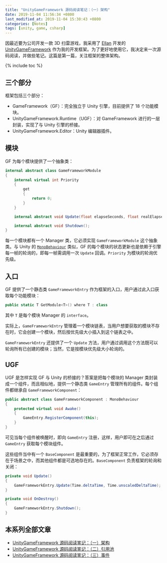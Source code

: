 ```yaml
---
title: "UnityGameFramework 源码阅读笔记：（一）架构"
date: 2019-11-04 11:56:34 +0800
last_modified_at: 2019-11-04 15:30:43 +0800
categories: [Notes]
tags: [unity, game, csharp]
---
```


因最近要为公司开发一款 3D 扫雷游戏，我采用了 [Ellan](https://github.com/EllanJiang) 开发的 [UnityGameFramework](https://gameframework.cn/) 作为我的开发框架。为了更好地使用它，我决定来一次源码阅读，并做些笔记。这篇是第一篇，关注框架的整体架构。

{% include toc %}

## 三个部分

框架包括三个部分：

- GameFramework（GF）：完全独立于 Unity 引擎，目前提供了 18 个功能模块。
- UnityGameFramework.Runtime（UGF）：对 GameFramework 进行的一层封装，实现了与 Unity 引擎的桥接。
- UnityGameFramework.Editor：Unity 编辑器插件。

## 模块

GF 为每个模块提供了一个抽象类：

```c#
internal abstract class GameFrameworkModule
{
    internal virtual int Priority
    {
        get
        {
            return 0;
        }
    }

    internal abstract void Update(float elapseSeconds, float realElapseSeconds);

    internal abstract void Shutdown();
}
```

每一个模块都有一个 Manager 类，它必须实现 `GameFrameworkModule` 这个抽象类。与 Unity 的 [`MonoBehaviour`](https://docs.unity3d.com/ScriptReference/MonoBehaviour.html) 类似，GF 的每个模块的状态更新也是依赖于引擎每一帧的轮询的，即每一帧需调用一次 `Update` 回调。`Priority` 为模块的轮询优先级。

## 入口

GF 提供了一个静态类 `GameFrameworkEntry` 作为框架的入口，用户通过此入口获取每个功能模块：

```c#
public static T GetModule<T>() where T : class
```

其中 `T` 是每个模块 Manager 的 `interface`。

实际上，`GameFrameworkEntry` 管理着一个模块链表，当用户想要获取的模块不存在时，它会创建一个模块，然后按优先级大小插入到这个链表之中。

`GameFrameworkEntry` 还提供了一个 `Update` 方法，用户通过调用这个方法既可以轮询所有已创建的模块；当然，它是按模块优先级大小轮询的。

## UGF

UGF 是怎样实现 GF 与 Unity 的桥接的？答案是把每个模块的 Manager 类封装成一个组件，而且相似地，提供一个静态类 `GameEntry` 管理所有的组件。每个组件都继承自 `GameFrameworkComponent`：

```c#
public abstract class GameFrameworkComponent : MonoBehaviour
{
    protected virtual void Awake()
    {
        GameEntry.RegisterComponent(this);
    }
}
```

可见当每个组件被唤醒时，即向 `GameEntry` 注册，这样，用户即可在之后通过 `GameEntry` 获取每个模块组件。

这些组件当中有一个 `BaseComponent` 是最重要的，为了框架正常工作，它必须存在于场景之中，而其他组件都是可选地存在的。`BaseComponent` 负责框架的轮询和关闭：

```c#
private void Update()
{
    GameFrameworkEntry.Update(Time.deltaTime, Time.unscaledDeltaTime);
}

private void OnDestroy()
{
    GameFrameworkEntry.Shutdown();
}
```

## 本系列全部文章

- [UnityGameFramework 源码阅读笔记：（一）架构](/2019/11/04/unitygameframework-yuan-ma-yue-du-bi-ji-yi-jia-gou.html)
- [UnityGameFramework 源码阅读笔记：（二）引用池](/2019/11/04/unitygameframework-yuan-ma-yue-du-bi-ji-er-yin-yong-chi.html)
- [UnityGameFramework 源码阅读笔记：（三）事件](/2019/11/04/unitygameframework-yuan-ma-yue-du-bi-ji-san-shi-jian.html)
 
